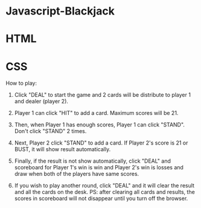 # Javascript-Blackjack
# HTML
# CSS

How to play:
1. Click "DEAL" to start the game and 2 cards will be distribute to player 1 and dealer (player 2).

2. Player 1 can click "HIT" to add a card. Maximum scores will be 21.

3. Then, when Player 1 has enough scores, Player 1 can click "STAND". Don't click "STAND" 2 times.

4. Next, Player 2 click "STAND" to add a card. If Player 2's score is 21 or BUST, it will show result automatically.

5. Finally, if the result is not show automatically, click "DEAL" and scoreboard for Player 1's win is win and 
Player 2's win is losses and draw when both of the players have same scores.

6. If you wish to play another round, click "DEAL" and it will clear the result and all the cards on the desk. 
PS: after clearing all cards and results, the scores in scoreboard will not disappear until you turn off the browser.

